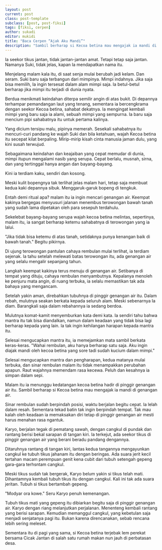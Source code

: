 ```yaml
---
layout: post
current: post
class: post-template
subclass: [post, post-fiksi]
tags: [fiksi, cerpen]
author: sukadi
editor: mukidi
title: "Baca Cerpen “Ajak Aku Mandi”"
description: "Sambil berharap si Kecoa betina mau mengajak ia mandi di genangan air."
---
```

Ia seekor tikus jantan, tidak jantan-jantan amat. Tetapi tetap saja jantan. Namanya Suki, tidak jelas, kapan Ia mendapatkan nama itu.

Menjelang malam kala itu, di saat senja mulai berubah jadi kelam. Dan seram. Suki baru saja terbangun dari mimpinya. Mimpi indahnya. Jika saja bisa memilih, Ia ingin tersesat dalam alam mimpi saja. Ia betul-betul berharap jika mimpi itu terjadi di dunia nyata.

Berdua menikmati keindahan diterpa semilir angin di atas bukit.  Di depannya terhampar pemandangan laut yang tenang, sementara ia bercengkrama dengan seekor Kecoa betina, sahabat dekatnya. Ia mengingat kembali mimpi yang baru saja ia alami, sebuah mimpi yang sempurna. Ia baru saja mencium pipi sahabatnya itu untuk pertama kalinya.

Yang dicium tersipu malu, pipinya memerah. Sesekali sahabatnya itu mencuri-curi pandang ke wajah Suki dan bila ketahuan, wajah Kecoa betina itu secepat kilat berpaling. Mirip-mirip kisah cinta manusia jaman dulu, yang kini susah terwujud.

Sebagaimana keindahan dan keajaiban yang cepat memudar di dunia, mimpi itupun mengalami nasib yang serupa. Cepat berlalu, musnah, sirna, dan yang tertinggal hanya angan dan bayang-bayang.

Kini ia terdiam kaku, sendiri dan kosong.

Meski kulit bopengnya tak terlihat jelas malam hari, tetap saja membuat kedua kaki depannya sibuk. Menggaruk-garuk bopeng di tengkuk.

Entah demi ritual apa? malam itu ia ingin mencari genangan air. Keempat kakinya bergegas menyusuri jalanan menembus terowongan bawah tanah yang sudah lama dipetakan oleh para sesepuh terdahulu.

Sekelebat bayang-bayang serupa wajah kecoa betina melintas, sepertinya, malam itu, ia sangat berharap ketemu sahabatnya di terowongan yang ia lalui.

"Jika tidak bisa ketemu di atas tanah, setidaknya punya kenangan baik di bawah tanah." Begitu pikirnya.

Di ujung terowongan pantulan cahaya  rembulan mulai terlihat, ia terdiam sejenak. Ia tahu setelah melewati batas terowongan itu, ada genangan air yang selalu mengalir sepanjang tahun.

Langkah keempat kakinya terus menuju di genangan air. Setibanya di tempat yang dituju, cahaya rembulan menyambutnya. Kepalanya menoleh ke penjuru mata angin, di ruang terbuka, ia selalu memastikan tak ada bahaya yang mengancam.

Setelah yakin aman, direbahkan tubuhnya di pinggir genangan air itu. Dalam rebah, mulutnya seakan berkata kepada seluruh alam. Meski sebenarnya Ia diam. Barangkali saja dalam rebahannya ia sedang berdoa.

Mulutnya komat-kamit menyemburkan kata demi kata. Ia sendiri tahu bahwa mantra itu tak bisa diandalkan, namun dalam keadaan yang tidak bisa lagi berharap kepada yang lain. Ia tak ingin kehilangan harapan kepada mantra itu.

Selesai mengucapkan mantra itu, ia memejamkan mata sambil berkata keras-keras. "Wahai rembulan, aku hanya berharap satu saja. Aku ingin diajak mandi oleh kecoa betina yang sore tadi sudah kucium dalam mimpi." 

Selesai mengucapkan mantra dan pengharapan, kedua matanya mulai terbuka, dan sinar rembulan malam itu tidak menampakkan perubahan apapun. Raut wajahnya memendam rasa kecewa. Peluh dan kesahnya ia simpan dalam sepi.

Malam itu ia menunggu kedatangan kecoa betina hadir di pinggir genangan air itu. Sambil berharap si Kecoa betina mau mengajak ia mandi di genangan air.

Sinar rembulan sudah berpindah posisi, waktu berjalan begitu cepat. Ia lelah dalam resah. Sementara tekad batin tak ingin berpindah tempat. Tak mau kalah oleh keadaan ia memaksakan diri tetap di pinggir genangan air mesti harus menahan rasa ngantuk.

Karyo, berjalan tegak di pematang sawah, dengan cangkul di pundak dan rantang berisi bekal sarapan di tangan kiri. Ia terkejut, ada seekor tikus di pinggir genangan air yang berani beradu pandang dengannya.

Ditaruhnya rantang di tangan kiri, lantas kedua tangannya mengayunkan cangkul ke tubuh tikus jahanam itu dengan beringas. Ada suara jerit kecil tertahan macam perempuan genit kena cubit dari tubuh setengah gepeng gara-gara terhsntam cangkul.

Meski tikus sudah tak bergerak, Karyo belum yakin si tikus telah mati. Dihantamnya kembali tubuh tikus itu dengan cangkul. Kali ini tak ada suara jeritan. Tubuh si tikus bertambah gepeng.

"Modyar ora kowe." Seru Karyo penuh kemenangan.

Tubuh tikus mati yang gepeng itu dibiarkan begitu saja di pinggir genangan air. Karyo dengan riang melanjutkan perjalanan. Menenteng kembali rantang yang berisi sarapan. Kemudian memanggul cangkul, yang kebetulan saja menjadi senjatanya pagi itu. Bukan karena direncanakan, sebab rencana lebih sering meleset.

Sementara itu di pagi yang sama, si Kecoa betina terjebak lem perekat bersama Cicak Jantan di salah satu rumah makan nun jauh di perbatasan desa.
